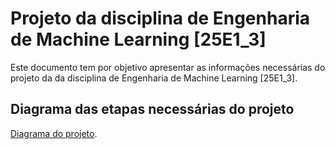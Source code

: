 # Projeto da disciplina de Engenharia de Machine Learning [25E1_3]

Este documento tem por objetivo apresentar as informações necessárias do projeto da da disciplina de Engenharia de Machine Learning [25E1_3].

## Diagrama das etapas necessárias do projeto

[Diagrama do projeto](diagrama.png).


